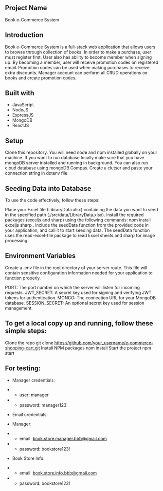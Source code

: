 ## Project Name

Book e-Commerce System


## Introduction

Book e-Commerce System is a full-stack web application that allows users to browse through collection of books. In order to make a purchase, user must register first. User also has ability to become member when signing up. By becoming a member, user will receive promotion codes on registered email. Promotion codes can be used when making purchases to receive extra discounts. Manager account can perform all CRUD operations on books and create promotion codes.

## Built with

- JavaScript
- NodeJS
- ExpressJS
- MongoDB
- ReactJS


## Setup

Clone this repository. You will need node and npm installed globally on your machine. If you want to run database locally make sure that you have mongoDB server installed and running in background. You can also run cloud database using mongoDB Compas. Create a clutser and paste your connection string in dotenv file.

## Seeding Data into Database

To use the code effectively, follow these steps:

Place your Excel file (LibraryData.xlsx) containing the data you want to seed in the specified path (./src/data/LibraryData.xlsx).
Install the required packages (exceljs and sharp) using the following commands: npm install exceljs sharp .
Include the seedData function from the provided code in your application, and call it to start seeding data. The seedData function uses the read-excel-file package to read Excel sheets and sharp for image processing.

## Environment Variables

Create a .env file in the root directory of your server route. This file will contain sensitive configuration information needed for your application to function properly.

PORT: The port number on which the server will listen for incoming requests. 
JWT_SECRET: A secret key used for signing and verifying JWT tokens for authentication. 
MONGO: The connection URL for your MongoDB database. 
SESSION_SECRET: An optional secret key used for session management.

## To get a local copy up and running, follow these simple steps:

Clone the repo git clone https://github.com/your_username/e-commerce-shopping-cart.git 
Install NPM packages npm install 
Start the project npm start

## For testing:

- Manager credentials:
- - user: manager
- - password: manager123!

- Email credentials:
- Manager: 
- - email: book.store.manager.bbb@gmail.com
- - password: bookstore123!
-  Book Store Info:
- - email: book.store.info.bbb@gmail.com
- - password: bookstore123!





